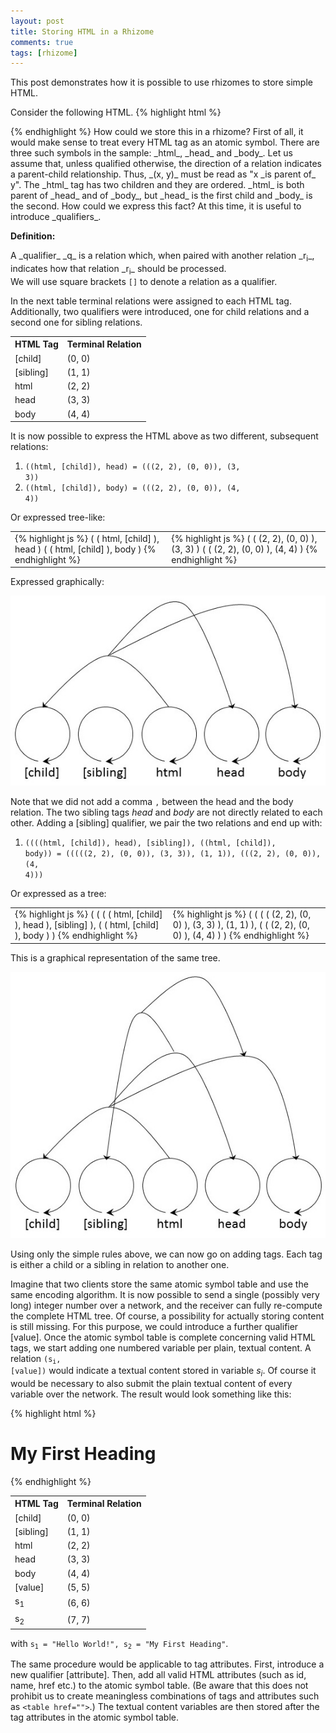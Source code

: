 ```yaml
---
layout: post
title: Storing HTML in a Rhizome
comments: true
tags: [rhizome]
---
```


This post demonstrates how it is possible to use rhizomes to store simple HTML.

Consider the following HTML.
{% highlight html %}
<html>
<head></head>
<body></body>
</html>
{% endhighlight %}
How could we store this in a rhizome? First of all, it would make sense to treat every HTML tag as an atomic symbol. There are three such symbols in the sample: _html_, _head_ and _body_.<!--more--> Let us assume that, unless qualified otherwise, the direction of a relation indicates a parent-child relationship. Thus, _(x, y)_ must be read as "x _is parent of_ y". The _html_ tag has two children and they are ordered. _html_ is both parent of _head_ and of _body_, but _head_ is the first child and _body_ is the second. How could we express this fact? At this time, it is useful to introduce _qualifiers_.


__Definition:__
<div class="message">A _qualifier_ _q_ is a relation which, when paired with another relation _r<sub>i</sub>_, indicates how that relation _r<sub>i</sub>_ should be processed.</div>
We will use square brackets <code>[]</code> to denote a relation as a qualifier.

In the next table terminal relations were assigned to each HTML tag. Additionally, two qualifiers were introduced, one for child relations and a second one for sibling relations.

<table>
  <tr>
    <th>HTML Tag</th>
    <th>Terminal Relation</th>
  </tr>
  <tr>
    <td>[child]</td>
    <td>(0, 0)</td>
  </tr>
  <tr>
    <td>[sibling]</td>
    <td>(1, 1)</td>
  </tr>
  <tr>
    <td>html</td>
    <td>(2, 2)</td>
  </tr>
  <tr>
    <td>head</td>
    <td>(3, 3)</td>
  </tr>
  <tr>
    <td>body</td>
    <td>(4, 4)</td>
  </tr>
</table>

It is now possible to express the HTML above as two different, subsequent relations:

1. <code>((html, [child]), head) = (((2, 2), (0, 0)), (3, 3))</code>
2. <code>((html, [child]), body) = (((2, 2), (0, 0)), (4, 4))</code>

Or expressed tree-like:

<table>
  <tr>
    <td>
{% highlight js %}
(
  (
    html,
    [child]
  ),
  head
)
(
  (
    html,
    [child]
  ),
  body
)
{% endhighlight %}
    </td>
    <td>
{% highlight js %}
(
  (
    (2, 2),
    (0, 0)
  ),
  (3, 3)
)
(
  (
    (2, 2),
    (0, 0)
  ),
  (4, 4)
)
{% endhighlight %}
    </td>
  </tr>
</table>

Expressed graphically:

!["HTML Stored as Rhizome Disjunct"](/public/img/html-stored-as-rhizome-1.jpg "HTML Stored as Rhizome Disjunct")

Note that we did not add a comma <code>,</code> between the head and the body relation. The two sibling tags _head_ and _body_ are not directly related to each other. Adding a [sibling] qualifier, we pair the two relations and end up with:

1. <code>((((html, [child]), head), [sibling]), ((html, [child]), body)) = (((((2, 2), (0, 0)), (3, 3)), (1, 1)), (((2, 2), (0, 0)), (4, 4)))</code>

Or expressed as a tree:

<table>
  <tr>
    <td>
{% highlight js %}
(
  (
    (
      (
        html,
        [child]
      ),
      head
    ),
    [sibling]
  ),
  (
    (
      html,
      [child]
    ),
    body
  )
)
{% endhighlight %}
    </td>
    <td>
{% highlight js %}
(
  (
    (
      (
        (2, 2),
        (0, 0)
      ),
      (3, 3)
    ),
    (1, 1)
  ),
  (
    (
      (2, 2),
      (0, 0)
    ),
    (4, 4)
  )
)
{% endhighlight %}
    </td>
  </tr>
</table>

This is a graphical representation of the same tree.

!["HTML Stored as Rhizome Conjunct"](/public/img/html-stored-as-rhizome-2.jpg "HTML Stored as Rhizome Conjunct")

Using only the simple rules above, we can now go on adding tags. Each tag is either a child or a sibling in relation to another one.

Imagine that two clients store the same atomic symbol table and use the same encoding algorithm. It is now possible to send a single (possibly very long) integer number over a network, and the receiver can fully re-compute the complete HTML tree. Of course, a possibility for actually storing content is still missing. For this purpose, we could introduce a further qualifier [value]. Once the atomic symbol table is complete concerning valid HTML tags, we start adding one numbered variable per plain, textual content. A relation <code>(s<sub>i</sub>, [value])</code> would indicate a textual content stored in variable _s<sub>i</sub>_. Of course it would be necessary to also submit the plain textual content of every variable over the network. The result would look something like this:

{% highlight html %}
<html>
<head>
  <title>Hello World!</title>
</head>
<body>
  <h1>My First Heading</h1>
</body>
</html>
{% endhighlight %}

<table>
  <tr>
    <th>HTML Tag</th>
    <th>Terminal Relation</th>
  </tr>
  <tr>
    <td>[child]</td>
    <td>(0, 0)</td>
  </tr>
  <tr>
    <td>[sibling]</td>
    <td>(1, 1)</td>
  </tr>
  <tr>
    <td>html</td>
    <td>(2, 2)</td>
  </tr>
  <tr>
    <td>head</td>
    <td>(3, 3)</td>
  </tr>
  <tr>
    <td>body</td>
    <td>(4, 4)</td>
  </tr>
  <tr>
    <td>[value]</td>
    <td>(5, 5)</td>
  </tr>
  <tr>
    <td>s<sub>1<sub></td>
    <td>(6, 6)</td>
  </tr>
  <tr>
    <td>s<sub>2</sub></td>
    <td>(7, 7)</td>
  </tr>
</table>
with <code>s<sub>1</sub> = "Hello World!", s<sub>2</sub> = "My First Heading"</code>.

The same procedure would be applicable to tag attributes. First, introduce a new qualifier [attribute]. Then, add all valid HTML attributes (such as id, name, href etc.) to the atomic symbol table. (Be aware that this does not prohibit us to create meaningless combinations of tags and attributes such as <code>&lt;table href=""&gt;</code>.) The textual content variables are then stored after the tag attributes in the atomic symbol table.